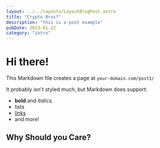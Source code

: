 ```yaml
---
layout: ../../layouts/LayoutBlogPost.astro
title: "Crypto Bros?"
description: "this is a post example"
pubDate: 2023-01-22
category: "intro"
---
```


# Hi there!

This Markdown file creates a page at `your-domain.com/post1/`

It probably isn't styled much, but Markdown does support:

* **bold** and _italics._
* lists
* [links](https://astro.build)
* and more!


## Why Should you Care?